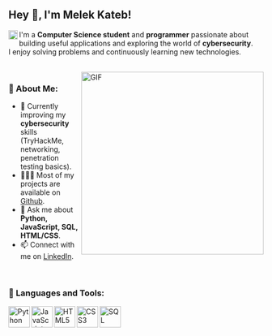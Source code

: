 ## Hey 👋, I'm Melek Kateb!
<a href='https://www.linkedin.com/in/melekkateb/'><img align='left' alt="linkedin" src="https://raw.githubusercontent.com/rahul-jha98/rahul-jha98/561d474902b59c7429ec22bb73e225696c27b202/assets/linkedin.svg" height='18px'/></a>  

I'm a **Computer Science student** and **programmer** passionate about building useful applications and exploring the world of **cybersecurity**.  
I enjoy solving problems and continuously learning new technologies.  

<br/>

<img align="right" alt="GIF" src="https://raw.githubusercontent.com/rahul-jha98/rahul-jha98/main/techstack.gif" width="360px"/>

### 🧐 About Me:
- 🌱 Currently improving my **cybersecurity** skills (TryHackMe, networking, penetration testing basics).  
- 👨🏻‍💻 Most of my projects are available on [Github](https://github.com/melekelkateb).  
- 💬 Ask me about **Python, JavaScript, SQL, HTML/CSS**.  
- 📫 Connect with me on [LinkedIn](https://www.linkedin.com/in/melekkateb).  

<br/>

### 🔨 Languages and Tools:
<a href="https://www.python.org/" target="_blank"><img align="left" alt="Python" height ="42px" src="https://raw.githubusercontent.com/rahul-jha98/github_readme_icons/main/language_and_tools/square/python/python.svg"></a>
<a href="https://developer.mozilla.org/en-US/docs/Web/JavaScript" target="_blank"><img align="left" alt="JavaScript" height ="42px" src="https://raw.githubusercontent.com/rahul-jha98/github_readme_icons/main/language_and_tools/square/javascript/javascript.svg"></a>
<a href="https://www.w3.org/html/" target="_blank"><img align="left" alt="HTML5" height ="42px" src="https://raw.githubusercontent.com/rahul-jha98/github_readme_icons/main/language_and_tools/square/html/html.svg"></a>
<a href="https://www.w3.org/Style/CSS/Overview.en.html" target="_blank"><img align="left" alt="CSS3" height ="42px" src="https://raw.githubusercontent.com/rahul-jha98/github_readme_icons/main/language_and_tools/square/css/css.svg"></a>
<a href="https://www.mysql.com/" target="_blank"><img align="left" alt="SQL" height ="42px" src="https://cdn.jsdelivr.net/gh/devicons/devicon/icons/mysql/mysql-original.svg"></a>


<br/><br/><br/>


